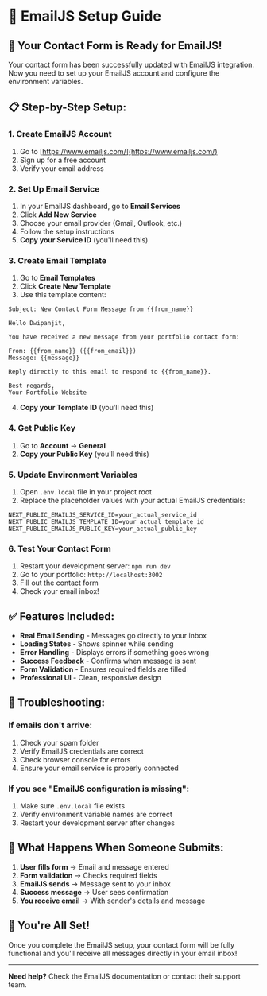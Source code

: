 # 📧 EmailJS Setup Guide

## 🚀 Your Contact Form is Ready for EmailJS!

Your contact form has been successfully updated with EmailJS integration. Now you need to set up your EmailJS account and configure the environment variables.

## 📋 Step-by-Step Setup:

### 1. Create EmailJS Account
1. Go to [https://www.emailjs.com/](https://www.emailjs.com/)
2. Sign up for a free account
3. Verify your email address

### 2. Set Up Email Service
1. In your EmailJS dashboard, go to **Email Services**
2. Click **Add New Service**
3. Choose your email provider (Gmail, Outlook, etc.)
4. Follow the setup instructions
5. **Copy your Service ID** (you'll need this)

### 3. Create Email Template
1. Go to **Email Templates**
2. Click **Create New Template**
3. Use this template content:

```
Subject: New Contact Form Message from {{from_name}}

Hello Dwipanjit,

You have received a new message from your portfolio contact form:

From: {{from_name}} ({{from_email}})
Message: {{message}}

Reply directly to this email to respond to {{from_name}}.

Best regards,
Your Portfolio Website
```

4. **Copy your Template ID** (you'll need this)

### 4. Get Public Key
1. Go to **Account** → **General**
2. **Copy your Public Key** (you'll need this)

### 5. Update Environment Variables
1. Open `.env.local` file in your project root
2. Replace the placeholder values with your actual EmailJS credentials:

```env
NEXT_PUBLIC_EMAILJS_SERVICE_ID=your_actual_service_id
NEXT_PUBLIC_EMAILJS_TEMPLATE_ID=your_actual_template_id
NEXT_PUBLIC_EMAILJS_PUBLIC_KEY=your_actual_public_key
```

### 6. Test Your Contact Form
1. Restart your development server: `npm run dev`
2. Go to your portfolio: `http://localhost:3002`
3. Fill out the contact form
4. Check your email inbox!

## ✅ Features Included:

- **Real Email Sending** - Messages go directly to your inbox
- **Loading States** - Shows spinner while sending
- **Error Handling** - Displays errors if something goes wrong
- **Success Feedback** - Confirms when message is sent
- **Form Validation** - Ensures required fields are filled
- **Professional UI** - Clean, responsive design

## 🔧 Troubleshooting:

### If emails don't arrive:
1. Check your spam folder
2. Verify EmailJS credentials are correct
3. Check browser console for errors
4. Ensure your email service is properly connected

### If you see "EmailJS configuration is missing":
1. Make sure `.env.local` file exists
2. Verify environment variable names are correct
3. Restart your development server after changes

## 📧 What Happens When Someone Submits:

1. **User fills form** → Email and message entered
2. **Form validation** → Checks required fields
3. **EmailJS sends** → Message sent to your inbox
4. **Success message** → User sees confirmation
5. **You receive email** → With sender's details and message

## 🎉 You're All Set!

Once you complete the EmailJS setup, your contact form will be fully functional and you'll receive all messages directly in your email inbox!

---

**Need help?** Check the EmailJS documentation or contact their support team.
